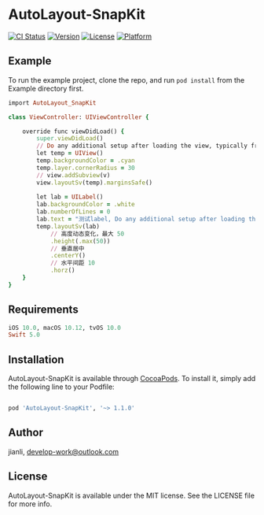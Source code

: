 # AutoLayout-SnapKit

[![CI Status](https://img.shields.io/travis/FullStack-Jian/AutoLayout-SnapKit.svg?style=flat)](https://travis-ci.org/FullStack-Jian/AutoLayout-SnapKit)
[![Version](https://img.shields.io/cocoapods/v/AutoLayout-SnapKit.svg?style=flat)](https://cocoapods.org/pods/AutoLayout-SnapKit)
[![License](https://img.shields.io/cocoapods/l/AutoLayout-SnapKit.svg?style=flat)](https://cocoapods.org/pods/AutoLayout-SnapKit)
[![Platform](https://img.shields.io/cocoapods/p/AutoLayout-SnapKit.svg?style=flat)](https://cocoapods.org/pods/AutoLayout-SnapKit)

## Example

To run the example project, clone the repo, and run `pod install` from the Example directory first.

```ruby
import AutoLayout_SnapKit

class ViewController: UIViewController {

    override func viewDidLoad() {
        super.viewDidLoad()
        // Do any additional setup after loading the view, typically from a nib.
        let temp = UIView()
        temp.backgroundColor = .cyan
        temp.layer.cornerRadius = 30
        // view.addSubview(v)
        view.layoutSv(temp).marginsSafe()
        
        let lab = UILabel()
        lab.backgroundColor = .white
        lab.numberOfLines = 0
        lab.text = "测试label, Do any additional setup after loading the view, typically from a nib."
        temp.layoutSv(lab)
            // 高度动态变化，最大 50
            .height(.max(50))
            // 垂直居中
            .centerY()
            // 水平间距 10
            .horz()
    }
}
```

## Requirements
```ruby
iOS 10.0, macOS 10.12, tvOS 10.0
Swift 5.0
```

## Installation

AutoLayout-SnapKit is available through [CocoaPods](https://cocoapods.org). To install
it, simply add the following line to your Podfile:

```ruby

pod 'AutoLayout-SnapKit', '~> 1.1.0'

```

## Author

  jianli, develop-work@outlook.com

## License

AutoLayout-SnapKit is available under the MIT license. See the LICENSE file for more info.
